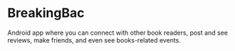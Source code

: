 # BreakingBac
Android app where you can connect with other book readers, post and see reviews, make friends, and even see books-related events.
